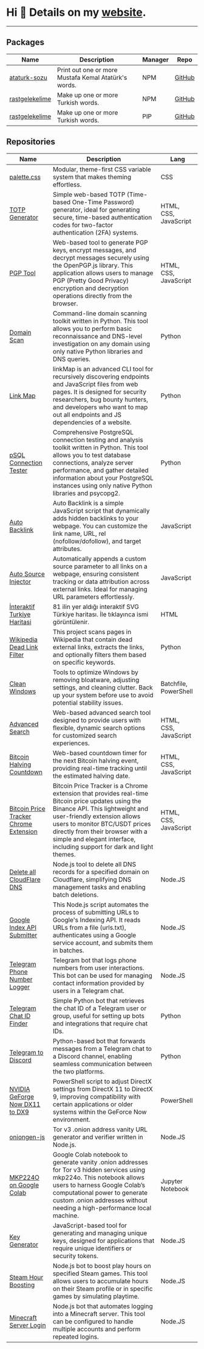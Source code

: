 # Hi 👋 Details on my [website](https://ekas.link).

---

## Packages
| Name | Description | Manager | Repo |
| --- | --- | --- | --- |
| [ataturk-sozu](https://www.npmjs.com/package/ataturk-sozu) | Print out one or more Mustafa Kemal Atatürk's words. | NPM | [GitHub](https://github.com/EnesKeremAYDIN/npm-ataturk-sozu) |
| [rastgelekelime](https://www.npmjs.com/package/rastgelekelime) | Make up one or more Turkish words. | NPM | [GitHub](https://github.com/EnesKeremAYDIN/npm-rastgelekelime) |
| [rastgelekelime](https://pypi.org/project/rastgelekelime) | Make up one or more Turkish words. | PIP | [GitHub](https://github.com/EnesKeremAYDIN/pip-rastgelekelime) |

## Repositories
| Name | Description | Lang |
| --- | --- | --- |
| [palette.css](https://github.com/EnesKeremAYDIN/palette.css) | Modular, theme-first CSS variable system that makes theming effortless. | CSS |
| [TOTP Generator](https://github.com/EnesKeremAYDIN/totp-generator) | Simple web-based TOTP (Time-based One-Time Password) generator, ideal for generating secure, time-based authentication codes for two-factor authentication (2FA) systems. | HTML, CSS, JavaScript |
| [PGP Tool](https://github.com/EnesKeremAYDIN/pgp-tool) | Web-based tool to generate PGP keys, encrypt messages, and decrypt messages securely using the OpenPGP.js library. This application allows users to manage PGP (Pretty Good Privacy) encryption and decryption operations directly from the browser. | HTML, CSS, JavaScript |
| [Domain Scan](https://github.com/EnesKeremAYDIN/domain_scan) | Command-line domain scanning toolkit written in Python. This tool allows you to perform basic reconnaissance and DNS-level investigation on any domain using only native Python libraries and DNS queries. | Python |
| [Link Map](https://github.com/EnesKeremAYDIN/linkMap) | linkMap is an advanced CLI tool for recursively discovering endpoints and JavaScript files from web pages. It is designed for security researchers, bug bounty hunters, and developers who want to map out all endpoints and JS dependencies of a website. | Python |
| [pSQL Connection Tester](https://github.com/EnesKeremAYDIN/postgresql-connection-tester) | Comprehensive PostgreSQL connection testing and analysis toolkit written in Python. This tool allows you to test database connections, analyze server performance, and gather detailed information about your PostgreSQL instances using only native Python libraries and psycopg2. | Python |
| [Auto Backlink](https://github.com/EnesKeremAYDIN/auto-backlink) | Auto Backlink is a simple JavaScript script that dynamically adds hidden backlinks to your webpage. You can customize the link name, URL, rel (nofollow/dofollow), and target attributes. | JavaScript |
| [Auto Source Injector](https://github.com/EnesKeremAYDIN/auto-source-injector) | Automatically appends a custom source parameter to all links on a webpage, ensuring consistent tracking or data attribution across external links. Ideal for managing URL parameters effortlessly. | JavaScript |
| [İnteraktif Turkiye Haritasi](https://github.com/EnesKeremAYDIN/interaktif-turkiye-haritasi) | 81 ilin yer aldığı interaktif SVG Türkiye haritası. İle tıklayınca ismi görüntülenir. | HTML |
| [Wikipedia Dead Link Filter](https://github.com/EnesKeremAYDIN/wikipedia-dead-link-filter) | This project scans pages in Wikipedia that contain dead external links, extracts the links, and optionally filters them based on specific keywords. | Python |
| [Clean Windows](https://github.com/EnesKeremAYDIN/CleanWindows) | Tools to optimize Windows by removing bloatware, adjusting settings, and cleaning clutter. Back up your system before use to avoid potential stability issues. | Batchfile, PowerShell |
| [Advanced Search](https://github.com/EnesKeremAYDIN/advanced-search) | Web-based advanced search tool designed to provide users with flexible, dynamic search options for customized search experiences. | HTML, CSS, JavaScript |
| [Bitcoin Halving Countdown](https://github.com/EnesKeremAYDIN/bitcoin-halving-countdown) | Web-based countdown timer for the next Bitcoin halving event, providing real-time tracking until the estimated halving date. | HTML, CSS, JavaScript |
| [Bitcoin Price Tracker Chrome Extension](https://github.com/EnesKeremAYDIN/bitcoin-price-tracker-extension) | Bitcoin Price Tracker is a Chrome extension that provides real-time Bitcoin price updates using the Binance API. This lightweight and user-friendly extension allows users to monitor BTC/USDT prices directly from their browser with a simple and elegant interface, including support for dark and light themes. | HTML, CSS, JavaScript |
| [Delete all CloudFlare DNS](https://github.com/EnesKeremAYDIN/deleteAllCloudflareDNS) | Node.js tool to delete all DNS records for a specified domain on Cloudflare, simplifying DNS management tasks and enabling batch deletions. | Node.JS |
| [Google Index API Submitter](https://github.com/EnesKeremAYDIN/google-index-api-submitter) | This Node.js script automates the process of submitting URLs to Google's Indexing API. It reads URLs from a file (urls.txt), authenticates using a Google service account, and submits them in batches. | Node.JS |
| [Telegram Phone Number Logger](https://github.com/EnesKeremAYDIN/TelegramPhoneNumberLoggerBot) | Telegram bot that logs phone numbers from user interactions. This bot can be used for managing contact information provided by users in a Telegram chat. | Node.JS |
| [Telegram Chat ID Finder](https://github.com/EnesKeremAYDIN/telegram-chat-id) | Simple Python bot that retrieves the chat ID of a Telegram user or group, useful for setting up bots and integrations that require chat IDs. | Python |
| [Telegram to Discord](https://github.com/EnesKeremAYDIN/TelegramToDiscord) | Python-based bot that forwards messages from a Telegram chat to a Discord channel, enabling seamless communication between the two platforms. | Python |
| [NVIDIA GeForge Now DX11 to DX9](https://github.com/EnesKeremAYDIN/GeForgeNowDX11toDX9) | PowerShell script to adjust DirectX settings from DirectX 11 to DirectX 9, improving compatibility with certain applications or older systems within the GeForce Now environment. | PowerShell |
| [oniongen-js](https://github.com/EnesKeremAYDIN/oniongen-js) | Tor v3 .onion address vanity URL generator and verifier written in Node.js. | Node.JS |
| [MKP224O on Google Colab](https://github.com/EnesKeremAYDIN/mkp224o-on-google-colab) | Google Colab notebook to generate vanity .onion addresses for Tor v3 hidden services using mkp224o. This notebook allows users to harness Google Colab’s computational power to generate custom .onion addresses without needing a high-performance local machine. | Jupyter Notebook |
| [Key Generator](https://github.com/EnesKeremAYDIN/keyGenerator) | JavaScript-based tool for generating and managing unique keys, designed for applications that require unique identifiers or security tokens. | Node.JS |
| [Steam Hour Boosting](https://github.com/EnesKeremAYDIN/steam-hour-boosting) | Node.js bot to boost play hours on specified Steam games. This tool allows users to accumulate hours on their Steam profile or in specific games by simulating playtime. | Node.JS |
| [Minecraft Server Login](https://github.com/EnesKeremAYDIN/minecraft-server-login-bot) | Node.js bot that automates logging into a Minecraft server. This tool can be configured to handle multiple accounts and perform repeated logins. | Node.JS |
